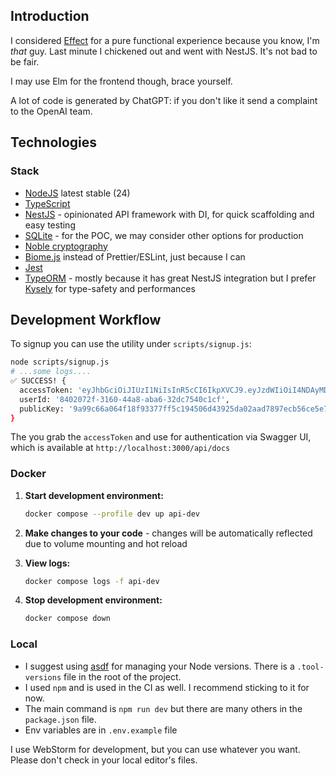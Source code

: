 ## Introduction

I considered [Effect](https://effect.website/) for a pure functional experience because you know,
I'm _that_ guy.
Last minute I chickened out and went with NestJS. It's not bad to be fair.

I may use Elm for the frontend though, brace yourself.

A lot of code is generated by ChatGPT: if you don't like it send a complaint to the OpenAI team.

## Technologies

### Stack
- [NodeJS](https://nodejs.org/en/) latest stable (24)
- [TypeScript](https://www.typescriptlang.org/)
- [NestJS](https://docs.nestjs.com) - opinionated API framework with DI, for quick scaffolding and easy testing
- [SQLite](https://sqlite.org/) - for the POC, we may consider other options for production
- [Noble cryptography](https://paulmillr.com/noble/)
- [Biome.js](https://biomejs.dev/) instead of Prettier/ESLint, just because I can
- [Jest](https://jestjs.io/)
- [TypeORM](https://typeorm.io/#/) - mostly because it has great NestJS integration but I prefer [Kysely](https://www.kysely.dev/) for type-safety and performances

## Development Workflow

To signup you can use the utility under `scripts/signup.js`:
```bash
node scripts/signup.js
# ...some logs....
✅ SUCCESS! {
  accessToken: 'eyJhbGciOiJIUzI1NiIsInR5cCI6IkpXVCJ9.eyJzdWIiOiI4NDAyMDcyZi0zMTYwLTQ0YTgtYWJhNi0zMmRjNzU0MGMxY2YiLCJwdWJsaWNLZXkiOiI5YTk5YzY2YTA2NGYxOGY5MzM3N2ZmNWMxOTQ1MDZkNDM5MjVkYTAyYWFkNzg5N2VjYjU2Y2U1ZTc0N2IwOGUzIiwiaWF0IjoxNzU2Mzc3MTI5LCJleHAiOjE3NTY5ODE5Mjl9.K1EHVxqmB7y4zaezgU-rqBCcGqcpdDtSZWAlQ2_SBXg',
  userId: '8402072f-3160-44a8-aba6-32dc7540c1cf',
  publicKey: '9a99c66a064f18f93377ff5c194506d43925da02aad7897ecb56ce5e747b08e3'
}
```

The you grab the `accessToken` and use for authentication via Swagger UI, 
which is available at `http://localhost:3000/api/docs`

### Docker

1. **Start development environment:**
   ```bash
   docker compose --profile dev up api-dev
   ```

2. **Make changes to your code** - changes will be automatically reflected due to volume mounting and hot reload

3. **View logs:**
   ```bash
   docker compose logs -f api-dev
   ```

4. **Stop development environment:**
   ```bash
   docker compose down
   ```

### Local

- I suggest using [asdf](https://github.com/asdf-vm) for managing your Node versions.
There is a `.tool-versions` file in the root of the project.
- I used `npm` and is used in the CI as well. I recommend sticking to it for now.
- The main command is `npm run dev` but there are many others in the `package.json` file.
- Env variables are in `.env.example` file

I use WebStorm for development, but you can use whatever you want.
Please don't check in your local editor's files.

